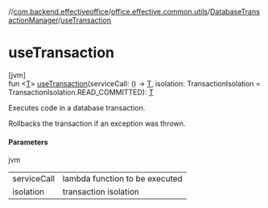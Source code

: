 //[com.backend.effectiveoffice](../../../index.md)/[office.effective.common.utils](../index.md)/[DatabaseTransactionManager](index.md)/[useTransaction](use-transaction.md)

# useTransaction

[jvm]\
fun &lt;[T](use-transaction.md)&gt; [useTransaction](use-transaction.md)(serviceCall: () -&gt; [T](use-transaction.md), isolation: TransactionIsolation = TransactionIsolation.READ_COMMITTED): [T](use-transaction.md)

Executes code in a database transaction.

Rollbacks the transaction if an exception was thrown.

#### Parameters

jvm

| | |
|---|---|
| serviceCall | lambda function to be executed |
| isolation | transaction isolation |
